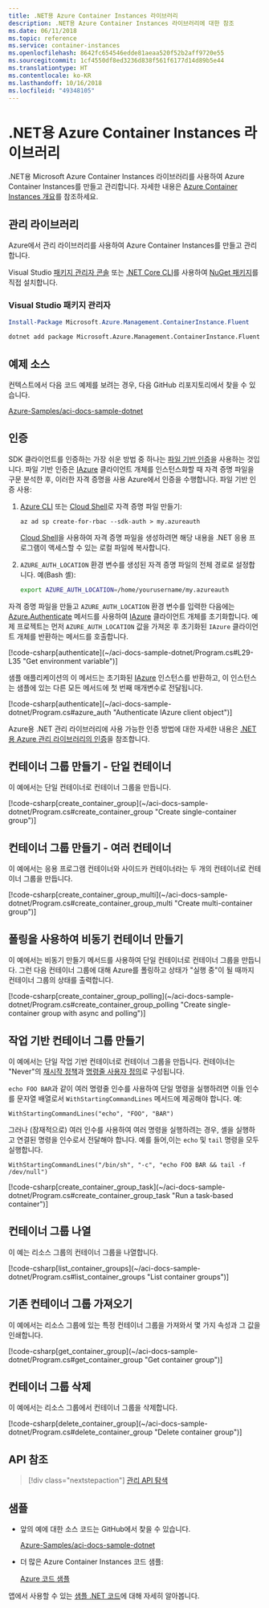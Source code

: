 ```yaml
---
title: .NET용 Azure Container Instances 라이브러리
description: .NET용 Azure Container Instances 라이브러리에 대한 참조
ms.date: 06/11/2018
ms.topic: reference
ms.service: container-instances
ms.openlocfilehash: 8642fc654546edde81aeaa520f52b2aff9720e55
ms.sourcegitcommit: 1cf4550df8ed3236d838f561f6177d14d89b5e44
ms.translationtype: HT
ms.contentlocale: ko-KR
ms.lasthandoff: 10/16/2018
ms.locfileid: "49348105"
---
```

# <a name="azure-container-instances-libraries-for-net"></a>.NET용 Azure Container Instances 라이브러리

.NET용 Microsoft Azure Container Instances 라이브러리를 사용하여 Azure Container Instances를 만들고 관리합니다. 자세한 내용은 [Azure Container Instances 개요](/azure/container-instances/container-instances-overview)를 참조하세요.

## <a name="management-library"></a>관리 라이브러리

Azure에서 관리 라이브러리를 사용하여 Azure Container Instances를 만들고 관리합니다.

Visual Studio [패키지 관리자 콘솔][PackageManager] 또는 [.NET Core CLI][DotNetCLI]를 사용하여 [NuGet 패키지](https://www.nuget.org/packages/Microsoft.Azure.Management.ContainerInstance.Fluent)를 직접 설치합니다.

### <a name="visual-studio-package-manager"></a>Visual Studio 패키지 관리자

```powershell
Install-Package Microsoft.Azure.Management.ContainerInstance.Fluent
```

```bash
dotnet add package Microsoft.Azure.Management.ContainerInstance.Fluent
```

## <a name="example-source"></a>예제 소스

컨텍스트에서 다음 코드 예제를 보려는 경우, 다음 GitHub 리포지토리에서 찾을 수 있습니다.

[Azure-Samples/aci-docs-sample-dotnet](https://github.com/Azure-Samples/aci-docs-sample-dotnet)

## <a name="authentication"></a>인증

SDK 클라이언트를 인증하는 가장 쉬운 방법 중 하나는 [파일 기반 인증][sdk-auth]을 사용하는 것입니다. 파일 기반 인증은 [IAzure][iazure] 클라이언트 개체를 인스턴스화할 때 자격 증명 파일을 구문 분석한 후, 이러한 자격 증명을 사용 Azure에서 인증을 수행합니다. 파일 기반 인증 사용:

1. [Azure CLI](/cli/azure) 또는 [Cloud Shell](https://shell.azure.com/)로 자격 증명 파일 만들기:

   `az ad sp create-for-rbac --sdk-auth > my.azureauth`

   [Cloud Shell](https://shell.azure.com/)을 사용하여 자격 증명 파일을 생성하려면 해당 내용을 .NET 응용 프로그램이 액세스할 수 있는 로컬 파일에 복사합니다.

2. `AZURE_AUTH_LOCATION` 환경 변수를 생성된 자격 증명 파일의 전체 경로로 설정합니다. 예(Bash 셸):

   ```bash
   export AZURE_AUTH_LOCATION=/home/yourusername/my.azureauth
   ```

자격 증명 파일을 만들고 `AZURE_AUTH_LOCATION` 환경 변수를 입력한 다음에는 [Azure.Authenticate][iazure-authenticate] 메서드를 사용하여 [IAzure][iazure] 클라이언트 개체를 초기화합니다. 예제 프로젝트는 먼저 `AZURE_AUTH_LOCATION` 값을 가져온 후 초기화된 `IAzure` 클라이언트 개체를 반환하는 메서드를 호출합니다.

<!-- SOURCE REPO: https://github.com/Azure-Samples/aci-docs-sample-dotnet --> [!code-csharp[authenticate](~/aci-docs-sample-dotnet/Program.cs#L29-L35 "Get environment variable")]

샘플 애플리케이션의 이 메서드는 초기화된 [IAzure][iazure] 인스턴스를 반환하고, 이 인스턴스는 샘플에 있는 다른 모든 메서드에 첫 번째 매개변수로 전달됩니다.

<!-- SOURCE REPO: https://github.com/Azure-Samples/aci-docs-sample-dotnet --> [!code-csharp[authenticate](~/aci-docs-sample-dotnet/Program.cs#azure_auth "Authenticate IAzure client object")]

Azure용 .NET 관리 라이브러리에 사용 가능한 인증 방법에 대한 자세한 내용은 [.NET용 Azure 관리 라이브러리의 인증][sdk-auth]을 참조합니다.

## <a name="create-container-group---single-container"></a>컨테이너 그룹 만들기 - 단일 컨테이너

이 예에서는 단일 컨테이너로 컨테이너 그룹을 만듭니다.

<!-- SOURCE REPO: https://github.com/Azure-Samples/aci-docs-sample-dotnet --> [!code-csharp[create_container_group](~/aci-docs-sample-dotnet/Program.cs#create_container_group "Create single-container group")]

## <a name="create-container-group---multiple-containers"></a>컨테이너 그룹 만들기 - 여러 컨테이너

이 예에서는 응용 프로그램 컨테이너와 사이드카 컨테이너라는 두 개의 컨테이너로 컨테이너 그룹을 만듭니다.

<!-- SOURCE REPO: https://github.com/Azure-Samples/aci-docs-sample-dotnet --> [!code-csharp[create_container_group_multi](~/aci-docs-sample-dotnet/Program.cs#create_container_group_multi "Create multi-container group")]

## <a name="asynchronous-container-create-with-polling"></a>폴링을 사용하여 비동기 컨테이너 만들기

이 예에서는 비동기 만들기 메서드를 사용하여 단일 컨테이너로 컨테이너 그룹을 만듭니다. 그런 다음 컨테이너 그룹에 대해 Azure를 폴링하고 상태가 "실행 중"이 될 때까지 컨테이너 그룹의 상태를 출력합니다.

<!-- SOURCE REPO: https://github.com/Azure-Samples/aci-docs-sample-dotnet --> [!code-csharp[create_container_group_polling](~/aci-docs-sample-dotnet/Program.cs#create_container_group_polling "Create single-container group with async and polling")]

## <a name="create-task-based-container-group"></a>작업 기반 컨테이너 그룹 만들기

이 예에서는 단일 작업 기반 컨테이너로 컨테이너 그룹을 만듭니다. 컨테이너는 "Never"의 [재시작 정책](/azure/container-instances/container-instances-restart-policy)과 [명령줄 사용자 정의](/azure/container-instances/container-instances-restart-policy#command-line-override)로 구성됩니다.

`echo FOO BAR`과 같이 여러 명령줄 인수를 사용하여 단일 명령을 실행하려면 이들 인수를 문자열 배열로서 `WithStartingCommandLines` 메서드에 제공해야 합니다. 예: 

`WithStartingCommandLines("echo", "FOO", "BAR")`

그러나 (잠재적으로) 여러 인수를 사용하여 여러 명령을 실행하려는 경우, 셸을 실행하고 연결된 명령을 인수로서 전달해야 합니다. 예를 들어,이는 `echo` 및 `tail` 명령을 모두 실행합니다.

`WithStartingCommandLines("/bin/sh", "-c", "echo FOO BAR && tail -f /dev/null")`

<!-- SOURCE REPO: https://github.com/Azure-Samples/aci-docs-sample-dotnet --> [!code-csharp[create_container_group_task](~/aci-docs-sample-dotnet/Program.cs#create_container_group_task "Run a task-based container")]

## <a name="list-container-groups"></a>컨테이너 그룹 나열

이 예는 리소스 그룹의 컨테이너 그룹을 나열합니다.

<!-- SOURCE REPO: https://github.com/Azure-Samples/aci-docs-sample-dotnet --> [!code-csharp[list_container_groups](~/aci-docs-sample-dotnet/Program.cs#list_container_groups "List container groups")]

## <a name="get-an-existing-container-group"></a>기존 컨테이너 그룹 가져오기

이 예에서는 리소스 그룹에 있는 특정 컨테이너 그룹을 가져와서 몇 가지 속성과 그 값을 인쇄합니다.

<!-- SOURCE REPO: https://github.com/Azure-Samples/aci-docs-sample-dotnet --> [!code-csharp[get_container_group](~/aci-docs-sample-dotnet/Program.cs#get_container_group "Get container group")]

## <a name="delete-a-container-group"></a>컨테이너 그룹 삭제

이 예에서는 리소스 그룹에서 컨테이너 그룹을 삭제합니다.

<!-- SOURCE REPO: https://github.com/Azure-Samples/aci-docs-sample-dotnet --> [!code-csharp[delete_container_group](~/aci-docs-sample-dotnet/Program.cs#delete_container_group "Delete container group")]

## <a name="api-reference"></a>API 참조

> [!div class="nextstepaction"]
> [관리 API 탐색](/dotnet/api/overview/azure/containerinstances/management)

## <a name="samples"></a>샘플

* 앞의 예에 대한 소스 코드는 GitHub에서 찾을 수 있습니다.

  [Azure-Samples/aci-docs-sample-dotnet][aci-docs-sample-dotnet]

* 더 많은 Azure Container Instances 코드 샘플:

  [Azure 코드 샘플][samples]

앱에서 사용할 수 있는 [샘플 .NET 코드](https://azure.microsoft.com/resources/samples/?platform=dotnet)에 대해 자세히 알아봅니다.

<!-- LINKS - External -->
[aci-docs-sample-dotnet]: https://github.com/Azure-Samples/aci-docs-sample-dotnet
[samples]: https://azure.microsoft.com/resources/samples/?sort=0&term=ACI
[sdk-auth]: https://github.com/Azure/azure-libraries-for-net/blob/master/AUTH.md

<!-- LINKS - Internal -->
[DotNetCLI]: /dotnet/core/tools/dotnet-add-package
[PackageManager]: /nuget/tools/package-manager-console
[iazure]: /dotnet/api/microsoft.azure.management.fluent.azure
[iazure-authenticate]: /dotnet/api/microsoft.azure.management.fluent.azure.authenticate

